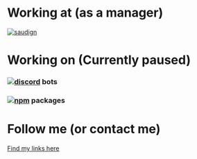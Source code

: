 # Working at (as a manager)
[![saudign](https://pbs.twimg.com/profile_banners/1499380001497657346/1653828476/1500x500)](https://links.saudigamenews.com)

# Working on (Currently paused)
### [![discord](https://img.shields.io/badge/-5865F2?logo=discord&logoColor=white)](https://discord.com/servers) bots
<!-- [![todiscoist](https://img.shields.io/badge/ToDiscoist-white?logo=todoist)]() -->

### [![npm](https://img.shields.io/badge/-CB3837?logo=npm&logoColor=white)](https://www.npmjs.com) packages
<!-- [![paths-manager](https://img.shields.io/badge/paths%20manager-grey?logo=npm)](https://www.npmjs.com/package/paths-manager) -->

# Follow me (or contact me)
[Find my links here](https://direct.me/nabil_alsaiad)
